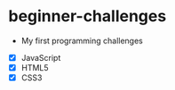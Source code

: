 # beginner-challenges
 * My first programming challenges

 - [x] JavaScript
 - [x] HTML5
 - [x] CSS3
